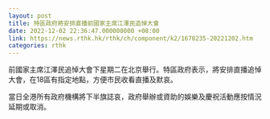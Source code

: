 ```yaml
---
layout: post
title: 特區政府將安排直播前國家主席江澤民追悼大會
date: 2022-12-02 22:36:47.000000000 +08:00
link: https://news.rthk.hk/rthk/ch/component/k2/1678235-20221202.htm
categories: rthk
---
```


前國家主席江澤民追悼大會下星期二在北京舉行。特區政府表示，將安排直播追悼大會，在18區有指定地點，方便市民收看直播及默哀。

當日全港所有政府機構將下半旗誌哀，政府舉辦或資助的娛樂及慶祝活動應按情況延期或取消。

